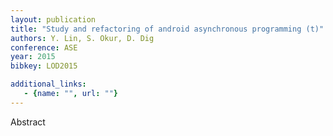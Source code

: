 ```yaml
---
layout: publication
title: "Study and refactoring of android asynchronous programming (t)"
authors: Y. Lin, S. Okur, D. Dig
conference: ASE
year: 2015
bibkey: LOD2015

additional_links:
   - {name: "", url: ""}
---
```

Abstract
